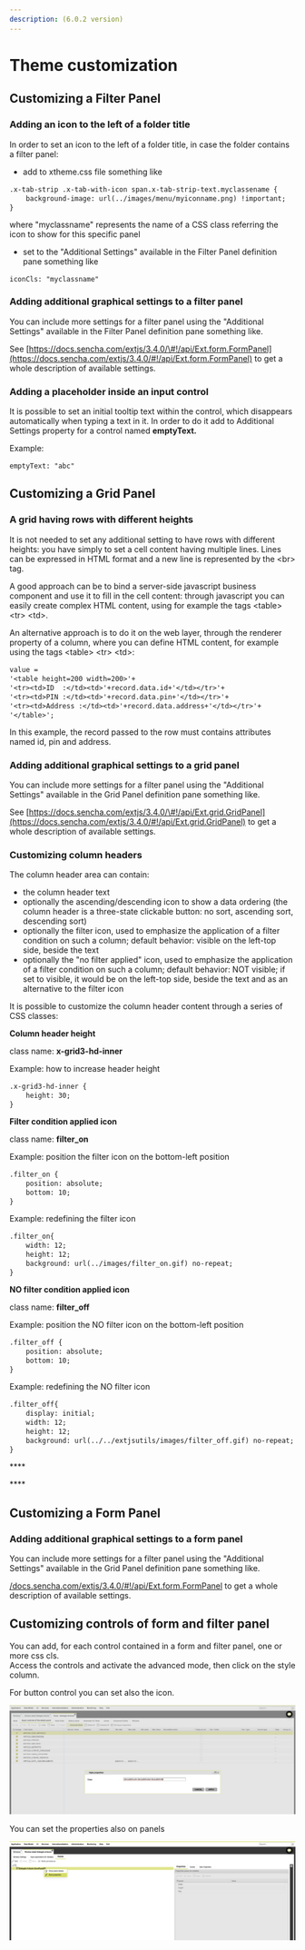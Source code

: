 ```yaml
---
description: (6.0.2 version)
---
```


# Theme customization

## Customizing a Filter Panel

### Adding an icon to the left of a folder title

In order to set an icon to the left of a folder title, in case the folder contains a filter panel:

* add to xtheme.css file something like

```text
.x-tab-strip .x-tab-with-icon span.x-tab-strip-text.myclassename {
	background-image: url(../images/menu/myiconname.png) !important;
}
```

where "myclassname" represents the name of a CSS class referring the icon to show for this specific panel

* set to the "Additional Settings" available in the Filter Panel definition pane something like

```text
iconCls: "myclassname"
```

### 

### Adding additional graphical settings to a filter panel

You can include more settings for a filter panel using the "Additional Settings" available in the Filter Panel definition pane something like.

See [https://docs.sencha.com/extjs/3.4.0/\#!/api/Ext.form.FormPanel](https://docs.sencha.com/extjs/3.4.0/#!/api/Ext.form.FormPanel) to get a whole description of available settings.



### Adding a placeholder inside an input control

It is possible to set an initial tooltip text within the control, which disappears automatically when typing a text in it. In order to do it add to Additional Settings property for a control named **emptyText.**

Example:

```text
emptyText: "abc"
```







## Customizing a Grid Panel

### A grid having rows with different heights

It is not needed to set any additional setting to have rows with different heights: you have simply to set a cell content having multiple lines. Lines can be expressed in HTML format and a new line is represented by the &lt;br&gt; tag.

A good approach can be to bind a server-side javascript business component and use it to fill in the cell content: through javascript you can easily create complex HTML  content, using for example the tags &lt;table&gt; &lt;tr&gt; &lt;td&gt;.

An alternative approach is to do it on the web layer, through the renderer property of a column, where you can define HTML content, for example using the tags &lt;table&gt; &lt;tr&gt; &lt;td&gt;:

```text
value = 
'<table height=200 width=200>'+
'<tr><td>ID  :</td><td>'+record.data.id+'</td></tr>'+
'<tr><td>PIN :</td><td>'+record.data.pin+'</td></tr>'+
'<tr><td>Address :</td><td>'+record.data.address+'</td></tr>'+
'</table>';
```

In this example, the record passed to the row must contains attributes named id, pin and address.



### Adding additional graphical settings to a grid panel

You can include more settings for a filter panel using the "Additional Settings" available in the Grid Panel definition pane something like.

See [https://docs.sencha.com/extjs/3.4.0/\#!/api/Ext.grid.GridPanel](https://docs.sencha.com/extjs/3.4.0/#!/api/Ext.grid.GridPanel) to get a whole description of available settings.



### Customizing column headers

The column header area can contain:

* the column header text
* optionally the ascending/descending icon to show a data ordering \(the column header is a three-state clickable button: no sort, ascending sort, descending sort\)
* optionally the filter icon, used to emphasize the application of a filter condition on such a column; default behavior: visible on the left-top side, beside the text
* optionally the "no filter applied" icon, used to emphasize the application of a filter condition on such a column; default behavior: NOT visible; if set to visible, it would be on the left-top side, beside the text and as an alternative to the filter icon

It is possible to customize the column header content through a series of CSS classes:

**Column header height**

class name: **x-grid3-hd-inner**

Example: how to increase header height

```text
.x-grid3-hd-inner {
    height: 30;
}
```

**Filter condition applied icon**

class name: **filter\_on**

Example: position the filter icon on the bottom-left position

```text
.filter_on {
    position: absolute;
    bottom: 10;
}
```

Example: redefining the filter icon

```text
.filter_on{
	width: 12;
	height: 12;
	background: url(../images/filter_on.gif) no-repeat;
}
```

**NO filter condition applied icon**

class name: **filter\_off**

Example: position the NO filter icon on the bottom-left position

```text
.filter_off {
    position: absolute;
    bottom: 10;
}
```

Example: redefining the NO filter icon

```text
.filter_off{
	display: initial;
	width: 12;
	height: 12;
	background: url(../../extjsutils/images/filter_off.gif) no-repeat;
}
```

\*\*\*\*

\*\*\*\*





## Customizing a Form Panel

### Adding additional graphical settings to a form panel

You can include more settings for a filter panel using the "Additional Settings" available in the Grid Panel definition pane something like.

[/docs.sencha.com/extjs/3.4.0/\#!/api/Ext.form.FormPanel](https://docs.sencha.com/extjs/3.4.0/#!/api/Ext.grid.GridPanel) to get a whole description of available settings.

## Customizing controls of form and filter panel

You can add, for each control contained in a form and filter panel, one or more css cls.   
Access the controls and activate the advanced mode, then click on the style column.

For button control you can set also the icon.

![](.gitbook/assets/image.png)

You can set the properties also on panels

![](.gitbook/assets/image%20%281%29.png)



